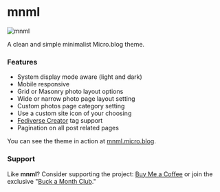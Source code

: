 # mnml

![mnml](https://raw.githubusercontent.com/jimmitchell/mnml/main/icon.jpg)

A clean and simple minimalist Micro.blog theme.

### Features

- System display mode aware (light and dark)
- Mobile responsive
- Grid or Masonry photo layout options
- Wide or narrow photo page layout setting
- Custom photos page category setting
- Use a custom site icon of your choosing
- [Fediverse Creator](https://blog.joinmastodon.org/2024/07/highlighting-journalism-on-mastodon/) tag support
- Pagination on all post related pages

You can see the theme in action at [mnml.micro.blog](https://mnml.micro.blog).

### Support

Like **mnml**? Consider supporting the project: [Buy Me a Coffee](https://buymeacoffee.com/jim.mitchell) or join the exclusive "[Buck a Month Club](https://buymeacoffee.com/jim.mitchell/membership)."
